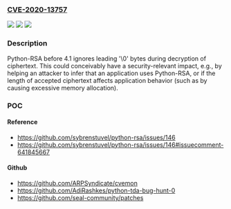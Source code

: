### [CVE-2020-13757](https://cve.mitre.org/cgi-bin/cvename.cgi?name=CVE-2020-13757)
![](https://img.shields.io/static/v1?label=Product&message=n%2Fa&color=blue)
![](https://img.shields.io/static/v1?label=Version&message=n%2Fa%20&color=brightgreen)
![](https://img.shields.io/static/v1?label=Vulnerability&message=n%2Fa&color=brightgreen)

### Description

Python-RSA before 4.1 ignores leading '\0' bytes during decryption of ciphertext. This could conceivably have a security-relevant impact, e.g., by helping an attacker to infer that an application uses Python-RSA, or if the length of accepted ciphertext affects application behavior (such as by causing excessive memory allocation).

### POC

#### Reference
- https://github.com/sybrenstuvel/python-rsa/issues/146
- https://github.com/sybrenstuvel/python-rsa/issues/146#issuecomment-641845667

#### Github
- https://github.com/ARPSyndicate/cvemon
- https://github.com/AdiRashkes/python-tda-bug-hunt-0
- https://github.com/seal-community/patches

